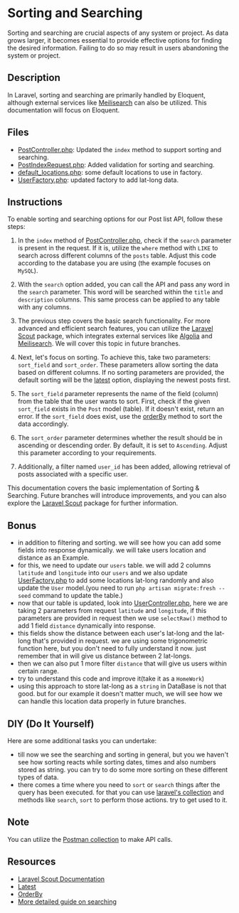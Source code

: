 # Sorting and Searching

Sorting and searching are crucial aspects of any system or project. As data grows larger, it becomes essential to provide effective options for finding the desired information. Failing to do so may result in users abandoning the system or project.

## Description

In Laravel, sorting and searching are primarily handled by Eloquent, although external services like [Meilisearch](https://www.meilisearch.com/) can also be utilized. This documentation will focus on Eloquent.

## Files

- [PostController.php](app/Http/Controllers/Api/v1/PostController.php): Updated the `index` method to support sorting and searching.
- [PostIndexRequest.php](app/Http/Requests/Api/v1/PostIndexRequest.php): Added validation for sorting and searching.
- [default_locations.php](config/default_locations.php): some default locations to use in factory.
- [UserFactory.php](database/factories/UserFactory.php): updated factory to add lat-long data.

## Instructions

To enable sorting and searching options for our Post list API, follow these steps:

1. In the `index` method of [PostController.php](app/Http/Controllers/Api/v1/PostController.php), check if the `search` parameter is present in the request. If it is, utilize the `where` method with `LIKE` to search across different columns of the `posts` table. Adjust this code according to the database you are using (the example focuses on `MySQL`).

2. With the `search` option added, you can call the API and pass any word in the `search` parameter. This word will be searched within the `title` and `description` columns. This same process can be applied to any table with any columns.

3. The previous step covers the basic search functionality. For more advanced and efficient search features, you can utilize the [Laravel Scout](https://laravel.com/docs/10.x/scout) package, which integrates external services like [Algolia](https://www.algolia.com/) and [Meilisearch](https://www.meilisearch.com/). We will cover this topic in future branches.

4. Next, let's focus on sorting. To achieve this, take two parameters: `sort_field` and `sort_order`. These parameters allow sorting the data based on different columns. If no sorting parameters are provided, the default sorting will be the [latest](https://laravel.com/docs/10.x/queries#latest-oldest) option, displaying the newest posts first.

5. The `sort_field` parameter represents the name of the field (column) from the table that the user wants to sort. First, check if the given `sort_field` exists in the `Post` model (table). If it doesn't exist, return an error. If the `sort_field` does exist, use the [orderBy](https://laravel.com/docs/10.x/queries#ordering-grouping-limit-and-offset) method to sort the data accordingly.

6. The `sort_order` parameter determines whether the result should be in ascending or descending order. By default, it is set to `Ascending`. Adjust this parameter according to your requirements.

7. Additionally, a filter named `user_id` has been added, allowing retrieval of posts associated with a specific user.

This documentation covers the basic implementation of Sorting & Searching. Future branches will introduce improvements, and you can also explore the [Laravel Scout](https://laravel.com/docs/10.x/scout) package for further information.


## Bonus
- in addition to filtering and sorting. we will see how you can add some fields into response dynamically. we will take users location and distance as an Example.
- for this, we need to update our `users` table. we will add 2 columns `latitude` and `longitude` into our `users` and we also update  [UserFactory.php](database/factories/UserFactory.php) to add some locations lat-long randomly and also update the `User` model.(you need to run `php artisan migrate:fresh --seed` command to update the table.)
- now that our table is updated, look into [UserController.php](app/Http/Controllers/Api/v1/UserController.php), here we are taking 2 parameters from request `latitude` and `longitude`, if this parameters are provided in request then we use `selectRaw()` method to add 1 field `distance` dynamically into response.
- this fields show the distance between each user's lat-long and the lat-long that's provided in request. we are using some trigonometric function here, but you don't need to fully understand it now. just remember that in will give us distance between 2 lat-longs.
- then we can also put 1 more filter `distance` that will give us users within certain range.
- try to understand this code and improve it(take it as a `HomeWork`)
- using this approach to store lat-long as a `string` in DataBase is not that good. but for our example it doesn't matter much, we will see how we can handle this location data properly in future branches.

## DIY (Do It Yourself)

Here are some additional tasks you can undertake:

- till now we see the searching and sorting in general, but you we haven't see how sorting reacts while sorting dates, times and also numbers stored as string. you can try to do some more sorting on these different types of data.
- there comes a time where you need to `sort` or `search` things after the query has been executed. for that you can use [laravel's collection](https://laravel.com/docs/10.x/collections#introduction) and methods like `search`, `sort` to perform those actions. try to get used to it.

## Note

You can utilize the [Postman collection](https://elements.getpostman.com/redirect?entityId=13692349-4c7deece-f174-43a3-adfa-95e6cf36792b&entityType=collection) to make API calls.

## Resources



- [Laravel Scout Documentation](https://laravel.com/docs/10.x/scout)
- [Latest](https://laravel.com/docs/10.x/queries#latest-oldest)
- [OrderBy](https://laravel.com/docs/10.x/queries#ordering-grouping-limit-and-offset)
- [More detailed guide on searching](https://scalablescripts.medium.com/laravel-rest-api-tutorial-custom-pagination-search-sorting-using-mysql-bc6a70426aa5)
